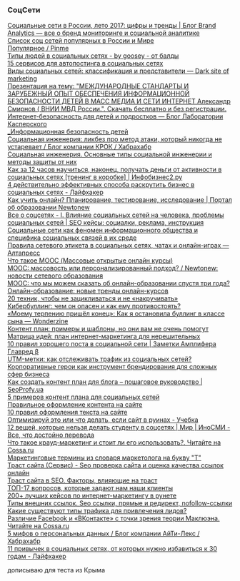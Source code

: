 <DT><H3 FOLDED>СоцСети</H3>
			<DL><p>
				<DT><A HREF="http://blog.br-analytics.ru/sotsialnye-seti-v-rossii-leto-2017-tsifry-i-trendy/">Социальные сети в России, лето 2017: цифры и тренды | Блог Brand Analуtics — все о бренд мониторинге и социальной аналитике</A>
				<DT><A HREF="http://seoslim.ru/obzory/populyarnye-socialnye-seti-v-rossii-mire-spisok-samyx-izvestnyx.html">Список соц сетей популярных в России и Мире</A>
				<DT><A HREF="http://www.pinme.ru/">Популярное / Pinme</A>
				<DT><A HREF="https://sites.google.com/site/bygoosey/testovaa-1/tipy-ludej-v-socialnyh-setah">Типы людей в социальных сетях - by goosey - от балды</A>
				<DT><A HREF="https://netology.ru/blog/autopostingservices">15 сервисов для автопостинга в социальных сетях</A>
				<DT><A HREF="http://darksiteofmarketing.com/stati/vidy-socialnyh-setei-klassifikacija-i-predstaviteli.html">Виды социальных сетей: классификация и представители — Dark site of marketing</A>
				<DT><A HREF="http://www.myshared.ru/slide/330949/">Презентация на тему: "МЕЖДУНАРОДНЫЕ СТАНДАРТЫ И ЗАРУБЕЖНЫЙ ОПЫТ ОБЕСПЕЧЕНИЯ ИНФОРМАЦИОННОЙ БЕЗОПАСНОСТИ ДЕТЕЙ В МАСС МЕДИА И СЕТИ ИНТЕРНЕТ Александр Смирнов ( ВНИИ МВД России.". Скачать бесплатно и без регистрации.</A>
				<DT><A HREF="https://www.kaspersky.ru/blog/security-tips-for-kids-6/8483/">Интернет-безопасность для детей и подростков — Блог Лаборатории Касперского</A>
				<DT><A HREF="http://krkam.edusite.ru/p282aa1.html">_Информационная безопасность детей</A>
				<DT><A HREF="https://habrahabr.ru/company/croc/blog/189560/">Социальная инженерия: ликбез про метод атаки, который никогда не устаревает / Блог компании КРОК / Хабрахабр</A>
				<DT><A HREF="http://efsol.ru/articles/social-engineering.html">Социальная инженерия. Основные типы социальной инженерии и методы защиты от них</A>
				<DT><A HREF="https://infobusiness2.ru/content/kak-za-12-chasov-nauchitsya-nakonets-poluchat-dengi-ot-aktivnosti-v-sotsialnykh-setyakh-tren">Как за 12 часов научиться, наконец, получать деньги от активности в социальных сетях [тренинг в коробке] | Инфобизнес2.ру</A>
				<DT><A HREF="https://lifehacker.ru/2014/09/03/plibber/">4 действительно эффективных способа раскрутить бизнес в социальных сетях - Лайфхакер</A>
				<DT><A HREF="https://newtonew.com/web/pedagogic-design">Как учить онлайн? Планирование, тестирование, исследование | Портал об образовании Newtonew</A>
				<DT><A HREF="https://www.seonews.ru/columns/vse-o-sotsialnyih-setyah-i-vliyanie-na-cheloveka-problema-sotsialnyih-setey/">Все о соцсетях - I. Влияние социальных сетей на человека, проблемы социальных сетей | SEO кейсы: социалки, реклама, инструкция</A>
				<DT><A HREF="https://cyberleninka.ru/article/v/sotsialnye-seti-kak-fenomen-informatsionnogo-obschestva-i-spetsifika-sotsialnyh-svyazey-v-ih-srede">Социальные сети как феномен информационного общества и специфика социальных связей в их среде</A>
				<DT><A HREF="https://altapress.ru/story/pravila-setevogo-etiketa-v-sotsialnih-setyah-chatah-i-onlayn-igrah-96212">Правила сетевого этикета в социальных сетях, чатах и онлайн-играх — Алтапресс</A>
				<DT><A HREF="http://www.eltech.ru/ru/on-line-obuchenie/mooc">Что такое MOOC (Массовые открытые онлайн курсы)</A>
				<DT><A HREF="https://newtonew.com/tech/mooc-massive-or-personalized">MOOC: массовость или персонализированный подход? / Newtonew: новости сетевого образования</A>
				<DT><A HREF="https://te-st.ru/2015/01/23/mooc-results-and-findings/">MOOC: что мы можем сказать об онлайн-образовании спустя три года?</A>
				<DT><A HREF="https://te-st.ru/2016/01/25/mooc-business-model/">Онлайн-образование: новые тренды онлайн-курсов</A>
				<DT><A HREF="http://www.psychologies.ru/articles/20-tehnik-chtobyi-ne-zatsiklivatsya-i-ne-nakruchivat/">20 техник, чтобы не зацикливаться и не «накручивать»</A>
				<DT><A HREF="http://www.psychologies.ru/roditeli/teenagers/kiberbulling-chem-on-opasen-i-kak-emu-protivostoyat/">Кибербуллинг: чем он опасен и как ему противостоять?</A>
				<DT><A HREF="http://www.wonderzine.com/wonderzine/life/experience/232857-stop-bullying">«Моему терпению пришёл конец»: Как я остановила буллинг в классе сына — Wonderzine</A>
				<DT><A HREF="http://madcats.ru/content-marketing/turn-on-the-brain/">Контент план: примеры и шаблоны, но они вам не очень помогут</A>
				<DT><A HREF="http://leadmachine.ru/2016/10/05/matrica-idej-plan-internet-marketinga-dlya-lenivyx/">Матрица идей: план интернет-маркетинга для нерешительных</A>
				<DT><A HREF="https://amplifr.com/blog/ru/cheklist-horoshego-posta/">10 правил хорошего поста в социальной сети | Заметки Амплифера</A>
				<DT><A HREF="https://glvrd.ru/">Главред β</A>
				<DT><A HREF="https://lpgenerator.ru/blog/2016/01/18/utm-metki-kak-otslezhivat-trafik-iz-socialnyh-setej/">UTM-метки: как отслеживать трафик из социальных сетей?</A>
				<DT><A HREF="https://lpgenerator.ru/blog/2014/12/24/korporativnye-geroi-kak-instrument-brendirovaniya-dlya-slozhnyh-sfer-biznesa/">Корпоративные герои как инструмент брендирования для сложных сфер бизнеса</A>
				<DT><A HREF="https://seoprofy.ua/blog/blogging/kak-sozdat-kontent-plan-dlya-bloga-rukovodstvo">Как создать контент план для блога – пошаговое руководство | SeoProfy.ua</A>
				<DT><A HREF="http://novoseloff.tv/kontent-plan-dlya-socialnyh-setey-primer/">5 примеров контент плана для социальных сетей</A>
				<DT><A HREF="http://kostyakhmelev.ru/prodvizhenie/pravilnoe-oformlenie-kontenta-na-sayte.html">Правильное оформление контента на сайте</A>
				<DT><A HREF="https://www.optimism.ru/blog/10-pravil-oformleniya-teksta-na-sajte/">10 правил оформления текста на сайте</A>
				<DT><A HREF="http://leadmachine.ru/2013/09/17/optimiziruyem-eto-ili-chto-delat-yesli-sayt-v-ruinakh/#matrix">Оптимизируй это или что делать, если сайт в руинах - Учебка</A>
				<DT><A HREF="https://inosmi.ru/world/20120905/198640286.html">12 вещей, которые нельзя делать студенту в соцсетях | Мир | ИноСМИ - Все, что достойно перевода</A>
				<DT><A HREF="https://www.cossa.ru/trends/133041/">Что такое крауд-маркетинг и стоит ли его использовать?. Читайте на Cossa.ru</A>
				<DT><A HREF="http://www.marketch.ru/marketing_dictionary/marketing_terms_t/?PAGEN_1=2">Маркетинговые термины из словаря маркетолога на букву "Т"</A>
				<DT><A HREF="https://xtool.ru/">Траст сайта (Сервис) - Seo проверка сайта и оценка качества ссылок онлайн</A>
				<DT><A HREF="http://seo-in.ru/trust.html">Траст сайта в SEO. Факторы, влияющие на траст</A>
				<DT><A HREF="https://texterra.ru/blog/top-17-voprosov-nashikh-klientov.html">ТОП-17 вопросов, которые задают нам наши клиенты</A>
				<DT><A HREF="https://texterra.ru/blog/200-luchshih-keysov-po-internet-marketingu-v-runete.html">200+ лучших кейсов по интернет-маркетингу в рунете</A>
				<DT><A HREF="http://www.semonitor.ru/manual/7.2-link-types.html">Типы внешних ссылок. Seo ссылки, прямые и редирект, nofollow-ссылки</A>
				<DT><A HREF="https://leads.su/faq/detail.php?ID=20">Какие существуют типы трафика для привлечения лидов?</A>
				<DT><A HREF="https://www.cossa.ru/234/17269/">Различие Facebook и «ВКонтакте» с точки зрения теории Маклюэна. Читайте на Cossa.ru</A>
				<DT><A HREF="https://habrahabr.ru/company/it-lex/blog/337354/">5 мифов о персональных данных / Блог компании АйТи-Лекс / Хабрахабр</A>
				<DT><A HREF="https://lifehacker.ru/11-privychek-ne-dlya-30/">11 привычек в социальных сетях, от которых нужно избавиться к 30 годам - Лайфхакер</A>
			</DL><p>
			дописываю для теста из Крыма